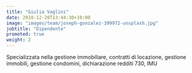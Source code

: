 ```yaml
---
title: "Giulia Vaglini"
date: 2018-12-20T13:44:30+10:00
image: "images/team/joseph-gonzalez-399972-unsplash.jpg"
jobtitle: "Dipendente"
promoted: true
weight: 2
---
```


Specializzata nella gestione immobiliare, contratti di locazione, gestione immobili, gestione condomini, dichiarazione redditi 730, IMU